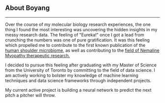 ## About Boyang
***

Over the course of my molecular biology research experiences, the one thing I found the most interesting was uncovering the hidden insights in my messy research data. The feeling of "Eureka!" once I got a lead from crunching the numbers was one of pure gratification. It was this feeling which propelled me to contribute to the first known publication of the [human shoulder microbiome](https://pubmed.ncbi.nlm.nih.gov/29908759/), as well as contributing to the [field of Nemaline Myopathy therapeutic research.](https://www.ncbi.nlm.nih.gov/pmc/articles/PMC6777365/)

I decided to pursue this feeling after graduating with my Master of Science from the University of Toronto by committing to the field of data science. I am actively working to bolster my knowledge of machine learning techniques and data science frameworks through independent projects. 

My current active project is building a neural network to predict the next pitch a pitcher will throw.
